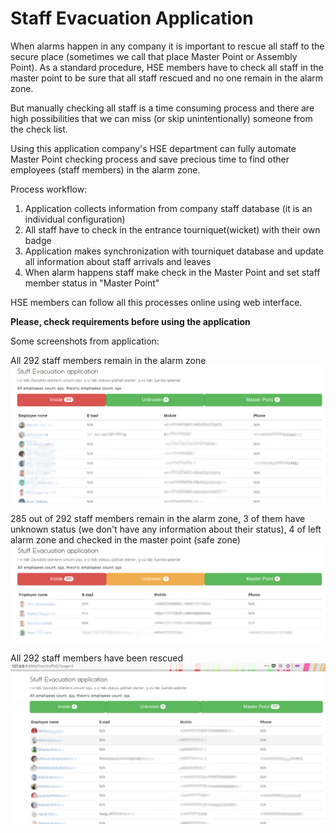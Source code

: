 Staff Evacuation Application
============================

When alarms happen in any company it is important to rescue all staff to the secure place (sometimes we call that place Master Point or Assembly Point). As a standard procedure, HSE members have to check all staff in the master point to be sure that all staff rescued and no one remain in the alarm zone.

But manually checking all staff is a time consuming process and there are high possibilities that we can miss (or skip unintentionally) someone from the check list.

Using this application company's HSE department can fully automate Master Point checking process and save precious time to find other employees (staff members) in the alarm zone.

Process workflow:

1. Application collects information from company staff database (it is an individual configuration)
2. All staff have to check in the entrance tourniquet(wicket) with their own badge
3. Application makes synchronization with tourniquet database and update all information about staff arrivals and leaves
4. When alarm happens staff make check in the Master Point and set staff member status in "Master Point"

HSE members can follow all this processes online using web interface.

**Please, check requirements before using the application**

Some screenshots from application:

All 292 staff members remain in the alarm zone
![Image](https://raw.githubusercontent.com/Shik0/Evacuation/master/media/images/inside_stuff_.png)

285 out of 292 staff members remain in the alarm zone, 3 of them have unknown status (we don't have any information about their status), 4 of left alarm zone and checked in the master point (safe zone)
![Image](https://raw.githubusercontent.com/Shik0/Evacuation/master/media/images/main_stuff_.png)

All 292 staff members have been rescued
![Image](https://raw.githubusercontent.com/Shik0/Evacuation/master/media/images/master_stuff_.png)
